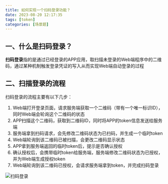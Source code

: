 ```yaml
---
title: 如何实现一个扫码登录功能？
date: 2023-08-20 12:17:35
tags: [token]
categories: [场景题]
---
```


## 一、什么是扫码登录？
**扫码登录**指的是通过已经登录的APP应用，取扫描未登录的Web端程序中的二维码，通过某种机制触发登录凭证的写入从而实现Web端自动登录的过程

## 二、扫描登录的流程
扫码登录的流程主要有以下几步：
1. Web端打开登录页面，请求服务端获取一个二维码（带有一个唯一标识ID），同时Web端会轮询这个二维码的状态
2. APP扫描这个二维码，获取到二维码ID，同时将APP的token信息发送给服务端
3. 服务端拿到扫码请求，会先修改二维码状态为已扫码，并生成一个临时token
4. Web端轮询到该二维码已被扫描，会更改二维码显示状态
5. APP拿到服务端返回的临时token后，提示是否确认授权
6. 确认授权后，会携带临时token给服务端，服务端修改二维码状态为已授权，并为Web端生成授权token
7. Web端轮询到该二维码已授权，会请求服务端拿到token，并完成扫码登录

![扫码登录](/images/扫码登录.png)

